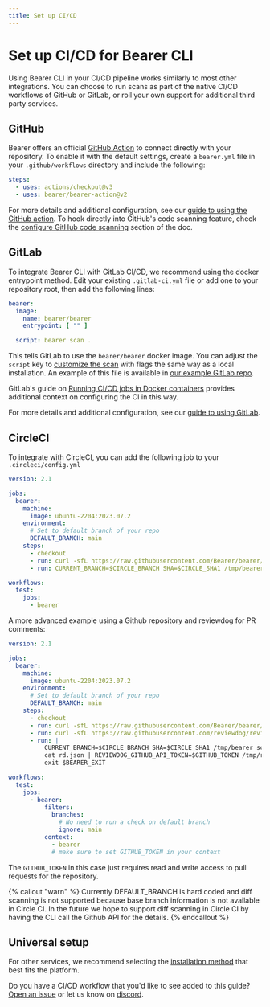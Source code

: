```yaml
---
title: Set up CI/CD
---
```


# Set up CI/CD for Bearer CLI

Using Bearer CLI in your CI/CD pipeline works similarly to most other integrations. You can choose to run scans as part of the native CI/CD workflows of GitHub or GitLab, or roll your own support for additional third party services.

## GitHub

Bearer offers an official [GitHub Action](https://github.com/marketplace/actions/bearer-security) to connect directly with your repository. To enable it with the default settings, create a `bearer.yml` file in your `.github/workflows` directory and include the following:

```yml
steps:
  - uses: actions/checkout@v3
  - uses: bearer/bearer-action@v2
```

For more details and additional configuration, see our [guide to using the GitHub action](/guides/github-action/). To hook directly into GitHub's code scanning feature, check the [configure GitHub code scanning](/guides/github-action/#configure-github-code-scanning) section of the doc.

## GitLab

To integrate Bearer CLI with GitLab CI/CD, we recommend using the docker entrypoint method. Edit your existing `.gitlab-ci.yml` file or add one to your repository root, then add the following lines:

```yml
bearer:
  image:
    name: bearer/bearer
    entrypoint: [ "" ]

  script: bearer scan .
```

This tells GitLab to use the `bearer/bearer` docker image. You can adjust the `script` key to [customize the scan](/guides/configure-scan/) with flags the same way as a local installation. An example of this file is available in [our example GitLab repo](https://gitlab.com/bearer/bear-publishing/-/tree/main).

GitLab's guide on [Running CI/CD jobs in Docker containers](https://docs.gitlab.com/ee/ci/docker/using_docker_images.html) provides additional context on configuring the CI in this way.

For more details and additional configuration, see our [guide to using GitLab](/guides/gitlab/).

## CircleCI

To integrate with CircleCI, you can add the following job to your `.circleci/config.yml`

```yml
version: 2.1

jobs:
  bearer:
    machine:
      image: ubuntu-2204:2023.07.2
    environment:
      # Set to default branch of your repo
      DEFAULT_BRANCH: main
    steps:
      - checkout
      - run: curl -sfL https://raw.githubusercontent.com/Bearer/bearer/main/contrib/install.sh | sh -s -- -b /tmp
      - run: CURRENT_BRANCH=$CIRCLE_BRANCH SHA=$CIRCLE_SHA1 /tmp/bearer scan .

workflows:
  test:
    jobs:
      - bearer
```

A more advanced example using a Github repository and reviewdog for PR comments:

```yml
version: 2.1

jobs:
  bearer:
    machine:
      image: ubuntu-2204:2023.07.2
    environment:
      # Set to default branch of your repo
      DEFAULT_BRANCH: main
    steps:
      - checkout
      - run: curl -sfL https://raw.githubusercontent.com/Bearer/bearer/main/contrib/install.sh | sh -s -- -b /tmp
      - run: curl -sfL https://raw.githubusercontent.com/reviewdog/reviewdog/master/install.sh | sh -s -- -b /tmp
      - run: |
          CURRENT_BRANCH=$CIRCLE_BRANCH SHA=$CIRCLE_SHA1 /tmp/bearer scan . --format=rdjson --output=rd.json || export BEARER_EXIT=$?
          cat rd.json | REVIEWDOG_GITHUB_API_TOKEN=$GITHUB_TOKEN /tmp/reviewdog -f=rdjson -reporter=github-pr-review
          exit $BEARER_EXIT

workflows:
  test:
    jobs:
      - bearer:
          filters:
            branches:
              # No need to run a check on default branch
              ignore: main
          context:
            - bearer
            # make sure to set GITHUB_TOKEN in your context

```

The `GITHUB_TOKEN` in this case just requires read and write access to pull requests for the repository.

{% callout "warn" %}
Currently DEFAULT_BRANCH is hard coded and diff scanning is not supported because base branch information is not available in Circle CI.
In the future we hope to support diff scanning in Circle CI by having the CLI call the Github API for the details.
{% endcallout %}

## Universal setup

For other services, we recommend selecting the [installation method](/reference/installation/) that best fits the platform.

Do you have a CI/CD workflow that you'd like to see added to this guide? [Open an issue]({{meta.links.issues}}) or let us know on [discord]({{meta.links.discord}}).
